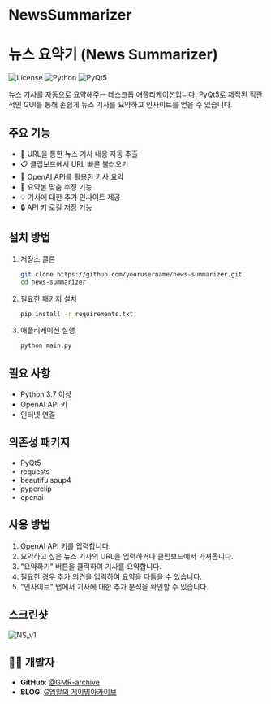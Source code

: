 # NewsSummarizer

# 뉴스 요약기 (News Summarizer)

![License](https://img.shields.io/badge/license-MIT-blue.svg)
![Python](https://img.shields.io/badge/python-3.7%2B-brightgreen.svg)
![PyQt5](https://img.shields.io/badge/PyQt5-latest-orange.svg)

뉴스 기사를 자동으로 요약해주는 데스크톱 애플리케이션입니다. PyQt5로 제작된 직관적인 GUI를 통해 손쉽게 뉴스 기사를 요약하고 인사이트를 얻을 수 있습니다.

## 주요 기능

- 🔗 URL을 통한 뉴스 기사 내용 자동 추출
- 📋 클립보드에서 URL 빠른 불러오기
- 📝 OpenAI API를 활용한 기사 요약
- 🎯 요약본 맞춤 수정 기능
- 💡 기사에 대한 추가 인사이트 제공
- 🔒 API 키 로컬 저장 기능

## 설치 방법

1. 저장소 클론
    ```bash
    git clone https://github.com/yourusername/news-summarizer.git
    cd news-summarizer
    ```

2. 필요한 패키지 설치
    ```bash
    pip install -r requirements.txt
    ```

3. 애플리케이션 실행
    ```bash
    python main.py
    ```

## 필요 사항

- Python 3.7 이상
- OpenAI API 키
- 인터넷 연결

## 의존성 패키지

- PyQt5
- requests
- beautifulsoup4
- pyperclip
- openai

## 사용 방법

1. OpenAI API 키를 입력합니다.
2. 요약하고 싶은 뉴스 기사의 URL을 입력하거나 클립보드에서 가져옵니다.
3. "요약하기" 버튼을 클릭하여 기사를 요약합니다.
4. 필요한 경우 추가 의견을 입력하여 요약을 다듬을 수 있습니다.
5. "인사이트" 탭에서 기사에 대한 추가 분석을 확인할 수 있습니다.

## 스크린샷

![NS_v1](./screenshot.png)

## 🧑‍💻 개발자

- **GitHub**: [@GMR-archive](https://github.com/GMR-archive)
- **BLOG**: [G엠알의 게이밍아카이브](https://blog.naver.com/gmr_archive)
